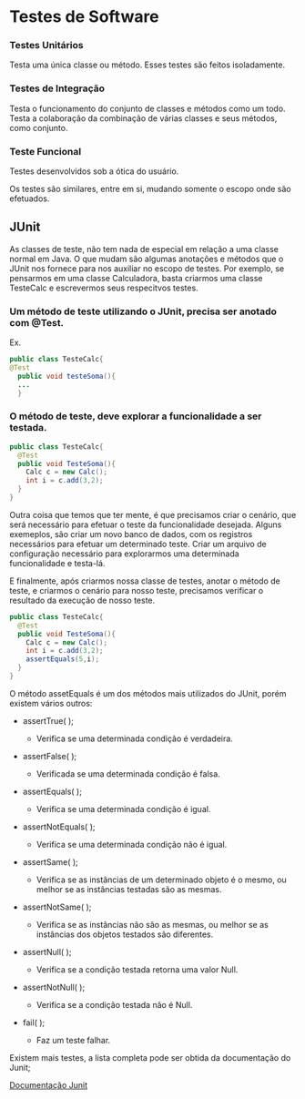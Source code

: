 # Testes de Software
### Testes Unitários
Testa uma única classe ou método. Esses testes são feitos isoladamente.

### Testes de Integração
Testa o funcionamento do conjunto de classes e métodos como um todo. Testa a colaboração da combinação de várias classes e seus métodos, como conjunto.

### Teste Funcional
Testes desenvolvidos sob a ótica do usuário.

Os testes são similares, entre em si, mudando somente o escopo onde são efetuados.

## JUnit

As classes de teste, não tem nada de especial em relação a uma classe normal em Java. O que mudam são algumas anotações e métodos que o JUnit nos fornece para nos auxiliar no escopo de testes.
Por exemplo, se pensarmos em uma classe Calculadora, basta criarmos uma classe TesteCalc e escrevermos seus respecitvos testes.

### Um método de teste utilizando o JUnit, precisa ser anotado com @Test.
Ex.
```java
public class TesteCalc{
@Test
  public void testeSoma(){
  ...
  }
```

### O método de teste, deve explorar a funcionalidade a ser testada.

```java
public class TesteCalc{
  @Test
  public void TesteSoma(){
    Calc c = new Calc();
    int i = c.add(3,2);
  }
}
```
Outra coisa que temos que ter mente, é que precisamos criar o cenário, que será necessário para efetuar o teste da funcionalidade desejada.
Alguns exemeplos, são criar um novo banco de dados, com os registros necessários para efetuar um determinado teste. Criar um arquivo de configuração necessário para explorarmos uma determinada funcionalidade e testa-lá.

E finalmente, após criarmos nossa classe de testes, anotar o método de teste, e criarmos o cenário para nosso teste, precisamos verificar o resultado da execução de nosso teste.

```java
public class TesteCalc{
  @Test
  public void TesteSoma(){
    Calc c = new Calc();
    int i = c.add(3,2);
    assertEquals(5,i);
  }
}
```
O método assetEquals é um dos métodos mais utilizados do JUnit, porém existem vários outros:

* assertTrue( );
  - Verifica se uma determinada condição é verdadeira.
  
* assertFalse( );
  - Verificada se uma determinada condição é falsa.
  
* assertEquals( );
  - Verifica se uma determinada condição é igual.
  
* assertNotEquals( );
  - Verifica se uma determinada condição não é igual.
  
* assertSame( );
  - Verifica se as instâncias de um determinado objeto é o mesmo, ou melhor se as instâncias testadas são as mesmas.
  
* assertNotSame( );
  - Verifica se as instâncias não são as mesmas, ou melhor se as instâncias dos objetos testados são diferentes.
  
* assertNull( );
  - Verifica se a condição testada retorna uma valor Null.
  
* assertNotNull( );
  - Verifica se a condição testada não é Null.
  
* fail( );
  - Faz um teste falhar.

Existem mais testes, a lista completa pode ser obtida da documentação do Junit;

[Documentação Junit](https://junit.org/junit4/javadoc/4.12/org/junit/Assert.html)

